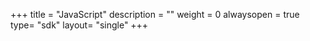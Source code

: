 +++
title = "JavaScript"
description = ""
weight = 0
alwaysopen = true
type= "sdk"
layout= "single"
+++